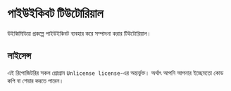 # পাইউইকিবট টিউটোরিয়াল
উইকিমিডিয়া প্রকল্পে পাইউইকিবট ব্যবহার করে সম্পাদনা করার টিউটোরিয়াল।

## লাইসেন্স
এই রিপোজিটরির সকল প্রোগ্রাম `Unlicense license`-এর অন্তর্ভুক্ত। অর্থাৎ আপনি আপনার ইচ্ছেমতো কোড কপি বা শেয়ার করতে পারেন।
